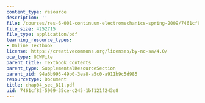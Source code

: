 ```yaml
---
content_type: resource
description: ''
file: /courses/res-6-001-continuum-electromechanics-spring-2009/7461cf82590935cec2451bf121f243e8_chap04_sec_811.pdf
file_size: 4252715
file_type: application/pdf
learning_resource_types:
- Online Textbook
license: https://creativecommons.org/licenses/by-nc-sa/4.0/
ocw_type: OCWFile
parent_title: Textbook Contents
parent_type: SupplementalResourceSection
parent_uid: 94a6b993-49b0-3ea8-a5c0-a911b9c5d985
resourcetype: Document
title: chap04_sec_811.pdf
uid: 7461cf82-5909-35ce-c245-1bf121f243e8
---
```

